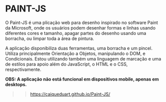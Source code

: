 # PAINT-JS

O Paint-JS é uma plicação web para desenho inspirado no software Paint da Microsoft, onde os usuários podem desenhar formas e linhas usando diferentes cores e tamanho, 
apagar partes do desenho usando uma borracha, ou limpar toda a área de pintura. 

A aplicação disponibiliza duas ferramentas, uma borracha e um pincel. Utiliza principalmente Orientação a Objetos, manipulando o DOM, e Condicionais. 
Estou utilizando também uma linguagem de marcação e uma de estilos para apoio além do JavaScript, o HTML e o CSS, respectivamente.

**OBS: A aplicação não está funcional em dispositivos mobile, apenas em desktops.**

>> https://caiqueduart.github.io/Paint-JS/
